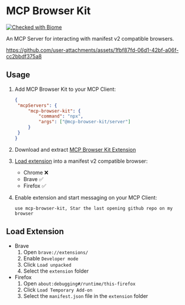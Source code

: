 # MCP Browser Kit


[![Checked with Biome](https://img.shields.io/badge/Checked_with-Biome-60a5fa?style=flat&logo=biome)](https://biomejs.dev)


An MCP Server for interacting with manifest v2 compatible browsers.

https://github.com/user-attachments/assets/1fbf87fd-06d1-42bf-a06f-cc2bbdf375a8


## Usage

1. Add MCP Browser Kit to your MCP Client:

   ```json
   {
   	"mcpServers": {
   		"mcp-browser-kit": {
   			"command": "npx",
   			"args": ["@mcp-browser-kit/server"]
   		}
   	}
   }
   ```

2. Download and extract [MCP Browser Kit Extension](https://github.com/ndthanhdev/mcp-browser-kit/releases/download/v3.0.0/extension.zip)
3. [Load extension](#load-extension) into a manifest v2 compatible browser:

   - Chrome ❌
   - Brave ✅
   - Firefox ✅

4. Enable extension and start messaging on your MCP Client:

   ```
   use mcp-browser-kit, Star the last opening github repo on my browser
   ```

## Load Extension

- Brave
  1.  Open `brave://extensions/`
  2.  Enable `Developer mode`
  3.  Click `Load unpacked`
  4.  Select the `extension` folder
- Firefox
  1.  Open `about:debugging#/runtime/this-firefox`
  2.  Click `Load Temporary Add-on`
  3.  Select the `manifest.json` file in the `extension` folder
